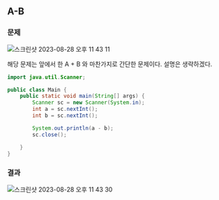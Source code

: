 ## A-B

### 문제

![스크린샷 2023-08-28 오후 11 43 11](https://github.com/Heo-y-y/development-blog/assets/112863029/d5b72c71-2650-4c47-b650-e56dcdb2b023)

해당 문제는 앞에서 한 A + B 와 마찬가지로 간단한 문제이다. 설명은 생략하겠다.

```java
import java.util.Scanner;

public class Main {
    public static void main(String[] args) {
        Scanner sc = new Scanner(System.in);
        int a = sc.nextInt();
        int b = sc.nextInt();

        System.out.println(a - b);
        sc.close();

    }
}
```

### 결과

![스크린샷 2023-08-28 오후 11 43 30](https://github.com/Heo-y-y/development-blog/assets/112863029/a095b04d-825b-4a65-b7a6-adcac7a57b31)
